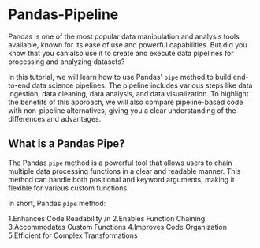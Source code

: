 # Pandas-Pipeline
Pandas is one of the most popular data manipulation and analysis tools available, known for its ease of use and powerful capabilities. But did you know that you can also use it to create and execute data pipelines for processing and analyzing datasets?

In this tutorial, we will learn how to use Pandas' `pipe` method to build end-to-end data science pipelines. The pipeline includes various steps like data ingestion, data cleaning, data analysis, and data visualization. To highlight the benefits of this approach, we will also compare pipeline-based code with non-pipeline alternatives, giving you a clear understanding of the differences and advantages.


## What is a Pandas Pipe?

The Pandas `pipe` method is a powerful tool that allows users to chain multiple data processing functions in a clear and readable manner. This method can handle both positional and keyword arguments, making it flexible for various custom functions. 

In short, Pandas `pipe` method:

  1.Enhances Code Readability /n
  2.Enables Function Chaining 
  3.Accommodates Custom Functions
  4.Improves Code Organization
  5.Efficient for Complex Transformations
